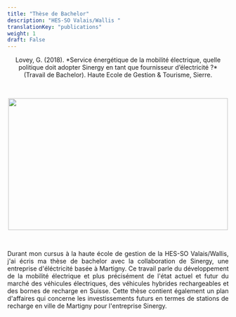 ```yaml
---
title: "Thèse de Bachelor"
description: "HES-SO Valais/Wallis "
translationKey: "publications"
weight: 1
draft: False
---
```


<center> Lovey, G. (2018). *Service énergétique de la mobilité électrique, quelle politique doit adopter Sinergy en tant que fournisseur d’électricité ?* (Travail de Bachelor). Haute Ecole de Gestion & Tourisme, Sierre.</p></center>

<p>&nbsp; </p>

<p align="center">
  <img src="/electric-car.png" width="500" height="300"/>
</p>

<p>&nbsp; </p>

<p style="text-align:justify;">Durant mon cursus à la haute école de gestion de la HES-SO Valais/Wallis, j'ai écris ma thèse de bachelor avec la collaboration de Sinergy, une entreprise d'éléctricité basée à Martigny. Ce travail parle du développement de la mobilité électrique et plus précisément de l'état actuel et futur du marché des véhicules électriques, des véhicules hybrides rechargeables et des bornes de recharge en Suisse.  Cette thèse contient également un plan d'affaires qui concerne les investissements futurs en termes de stations de recharge en ville de Martigny pour l'entreprise Sinergy.</p> 
